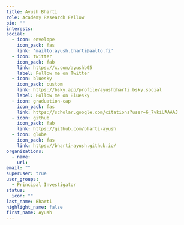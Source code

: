 ```yaml
---
title: Ayush Bharti
role: Academy Research Fellow
bio: ""
interests:
social:
  - icon: envelope
    icon_pack: fas
    link: 'mailto:ayush.bharti@aalto.fi'
  - icon: twitter
    icon_pack: fab
    link: https://x.com/ayushb05
    label: Follow me on Twitter
  - icon: bluesky
    icon_pack: custom
    link: https://bsky.app/profile/ayushbharti.bsky.social
    label: Follow me on Bluesky
  - icon: graduation-cap
    icon_pack: fas
    link: https://scholar.google.com/citations?user=6_7vkiUAAAAJ
  - icon: github
    icon_pack: fab
    link: https://github.com/bharti-ayush
  - icon: globe
    icon_pack: fas
    link: https://bharti-ayush.github.io/
organizations:
  - name: 
    url: 
email: ""
superuser: true
user_groups:
  - Principal Investigator
status:
  icon: ""
last_name: Bharti
highlight_name: false
first_name: Ayush
---
```

